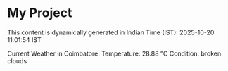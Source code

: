 # My Project

This content is dynamically generated in Indian Time (IST): 2025-10-20 11:01:54 IST


Current Weather in Coimbatore:
Temperature: 28.88 °C
Condition: broken clouds
